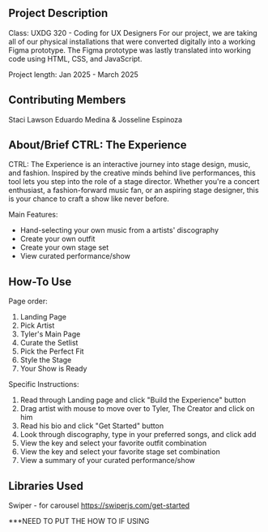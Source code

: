 ## Project Description
Class: UXDG 320 - Coding for UX Designers
For our project, we are taking all of our physical installations that were converted digitally into a working Figma prototype. The Figma prototype was lastly translated into working code using HTML, CSS, and JavaScript.

Project length: Jan 2025 - March 2025

## Contributing Members
Staci Lawson
Eduardo Medina &
Josseline Espinoza

## About/Brief CTRL: The Experience
CTRL: The Experience is an interactive journey into stage design, music, and fashion. Inspired by the creative minds behind live performances, this tool lets you step into the role of a stage director. Whether you're a concert enthusiast, a fashion-forward music fan, or an aspiring stage designer, this is your chance to craft a show like never before.

Main Features:
- Hand-selecting your own music from a artists' discography
- Create your own outfit
- Create your own stage set
- View curated performance/show

## How-To Use
Page order:
1. Landing Page
2. Pick Artist
3. Tyler's Main Page
4. Curate the Setlist
5. Pick the Perfect Fit
6. Style the Stage
7. Your Show is Ready

Specific Instructions:
1. Read through Landing page and click "Build the Experience" button
2. Drag artist with mouse to move over to Tyler, The Creator and click on him
3. Read his bio and click "Get Started" button
4. Look through discography, type in your preferred songs, and click add
5. View the key and select your favorite outfit combination
6. View the key and select your favorite stage set combination
7. View a summary of your curated performance/show

## Libraries Used
Swiper - for carousel
https://swiperjs.com/get-started

***NEED TO PUT THE HOW TO IF USING